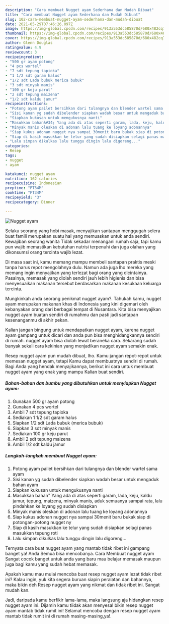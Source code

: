 ```yaml
---
description: "Cara membuat Nugget ayam Sederhana dan Mudah Dibuat"
title: "Cara membuat Nugget ayam Sederhana dan Mudah Dibuat"
slug: 102-cara-membuat-nugget-ayam-sederhana-dan-mudah-dibuat
date: 2021-05-29T07:46:26.097Z
image: https://img-global.cpcdn.com/recipes/913a553dc585870d/680x482cq70/nugget-ayam-foto-resep-utama.jpg
thumbnail: https://img-global.cpcdn.com/recipes/913a553dc585870d/680x482cq70/nugget-ayam-foto-resep-utama.jpg
cover: https://img-global.cpcdn.com/recipes/913a553dc585870d/680x482cq70/nugget-ayam-foto-resep-utama.jpg
author: Glenn Douglas
ratingvalue: 4.9
reviewcount: 3
recipeingredient:
- "500 gr ayam potong"
- "4 pcs wortel"
- "7 sdt tepung tapioka"
- "1 1/2 sdt garam halus"
- "1/2 sdt Lada bubuk merica bubuk"
- "3 sdt minyak manis"
- "100 gr keju parut"
- "2 sdt tepung maizena"
- "1/2 sdt kaldu jamur"
recipeinstructions:
- "Potong ayam pailet bersihkan dari tulangnya dan blender wartel sama ayam"
- "Sisi kanan yg sudah dibelender siapkan wadah besar untuk mengaduk bahan ayam"
- "Siapkan kukusan untuk mengukusnya nanti"
- "Masukkan bahan&#34; Yang ada di atas seperti garam, lada, keju, kaldu jamur, tepung, maizena, minyak manis, aduk semuanya sampai rata, lalu pindahkan ke loyang yg sudah disiapkan"
- "Minyak manis oleskan di adonan lalu tuang ke loyang adonannya"
- "Siap kukus adonan nugget nya sampai 30menit baru bukak siap di potongan-potong nugget ny"
- "Siap di kasih masukkan ke telur yang sudah disiapkan selagi panas masukkan tepung roti"
- "Lalu simpan dikulkas lalu tunggu dingin lalu digoreng..."
categories:
- Resep
tags:
- nugget
- ayam

katakunci: nugget ayam 
nutrition: 162 calories
recipecuisine: Indonesian
preptime: "PT34M"
cooktime: "PT34M"
recipeyield: "3"
recipecategory: Dinner

---
```



![Nugget ayam](https://img-global.cpcdn.com/recipes/913a553dc585870d/680x482cq70/nugget-ayam-foto-resep-utama.jpg)

Selaku seorang yang hobi masak, menyajikan santapan menggugah selera buat famili merupakan suatu hal yang memuaskan untuk anda sendiri. Kewajiban seorang  wanita Tidak sekadar menangani rumah saja, tapi kamu pun wajib memastikan kebutuhan nutrisi terpenuhi dan juga olahan yang dikonsumsi orang tercinta wajib lezat.

Di masa  saat ini, kamu memang mampu membeli santapan praktis meski tanpa harus repot mengolahnya dulu. Namun ada juga lho mereka yang memang ingin menyajikan yang terlezat bagi orang yang dicintainya. Pasalnya, memasak yang diolah sendiri jauh lebih higienis dan bisa menyesuaikan makanan tersebut berdasarkan makanan kesukaan keluarga tercinta. 



Mungkinkah anda seorang penikmat nugget ayam?. Tahukah kamu, nugget ayam merupakan makanan khas di Indonesia yang kini digemari oleh kebanyakan orang dari berbagai tempat di Nusantara. Kita bisa menyajikan nugget ayam buatan sendiri di rumahmu dan pasti jadi santapan kesenanganmu di akhir pekan.

Kalian jangan bingung untuk mendapatkan nugget ayam, karena nugget ayam gampang untuk dicari dan anda pun bisa menghidangkannya sendiri di rumah. nugget ayam bisa diolah lewat beraneka cara. Sekarang sudah banyak sekali cara kekinian yang menjadikan nugget ayam semakin enak.

Resep nugget ayam pun mudah dibuat, lho. Kamu jangan repot-repot untuk memesan nugget ayam, tetapi Kamu dapat membuatnya sendiri di rumah. Bagi Anda yang hendak menyajikannya, berikut ini cara untuk membuat nugget ayam yang enak yang mampu Kalian buat sendiri.

<!--inarticleads1-->

##### Bahan-bahan dan bumbu yang dibutuhkan untuk menyiapkan Nugget ayam:

1. Gunakan 500 gr ayam potong
1. Gunakan 4 pcs wortel
1. Ambil 7 sdt tepung tapioka
1. Sediakan 1 1/2 sdt garam halus
1. Siapkan 1/2 sdt Lada bubuk (merica bubuk)
1. Siapkan 3 sdt minyak manis
1. Sediakan 100 gr keju parut
1. Ambil 2 sdt tepung maizena
1. Ambil 1/2 sdt kaldu jamur




<!--inarticleads2-->

##### Langkah-langkah membuat Nugget ayam:

1. Potong ayam pailet bersihkan dari tulangnya dan blender wartel sama ayam
1. Sisi kanan yg sudah dibelender siapkan wadah besar untuk mengaduk bahan ayam
1. Siapkan kukusan untuk mengukusnya nanti
1. Masukkan bahan&#34; Yang ada di atas seperti garam, lada, keju, kaldu jamur, tepung, maizena, minyak manis, aduk semuanya sampai rata, lalu pindahkan ke loyang yg sudah disiapkan
1. Minyak manis oleskan di adonan lalu tuang ke loyang adonannya
1. Siap kukus adonan nugget nya sampai 30menit baru bukak siap di potongan-potong nugget ny
1. Siap di kasih masukkan ke telur yang sudah disiapkan selagi panas masukkan tepung roti
1. Lalu simpan dikulkas lalu tunggu dingin lalu digoreng...




Ternyata cara buat nugget ayam yang mantab tidak ribet ini gampang banget ya! Anda Semua bisa mencobanya. Cara Membuat nugget ayam Sangat cocok banget untuk anda yang baru mau belajar memasak maupun juga bagi kamu yang sudah hebat memasak.

Apakah kamu mau mulai mencoba buat resep nugget ayam lezat tidak ribet ini? Kalau ingin, yuk kita segera buruan siapin peralatan dan bahannya, maka bikin deh Resep nugget ayam yang nikmat dan tidak ribet ini. Sangat mudah kan. 

Jadi, daripada kamu berfikir lama-lama, maka langsung aja hidangkan resep nugget ayam ini. Dijamin kamu tiidak akan menyesal bikin resep nugget ayam mantab tidak rumit ini! Selamat mencoba dengan resep nugget ayam mantab tidak rumit ini di rumah masing-masing,ya!.

